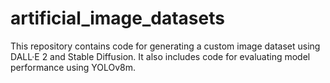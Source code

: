 # artificial_image_datasets
This repository contains code for generating a custom image dataset using DALL·E 2 and Stable Diffusion. It also includes code for evaluating model performance using YOLOv8m.  
